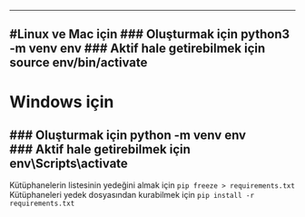 ----------------------------
#Linux ve Mac için
### Oluşturmak için 
python3 -m venv env
### Aktif hale getirebilmek için
source env/bin/activate
----------------------------
# Windows için
### Oluşturmak için 
python -m venv env
### Aktif hale getirebilmek için
env\Scripts\activate
-----------------------------------------------------
Kütüphanelerin listesinin yedeğini almak için
`pip freeze > requirements.txt`
Kütüphaneleri yedek dosyasından kurabilmek için 
`pip install -r requirements.txt`

